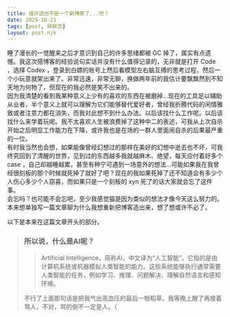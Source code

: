 ```yaml
---
title: 或许这也不是一个新博客了...吧？
date: 2025-10-21
tags: [post, 碎碎念]
layout: post.njk
---
```


睡了漫长的一觉醒来之后才意识到自己的许多思绪都被 GC 掉了，属实有点遗憾。我这次搭博客的经验说句实话并没有什么值得记录的，无非就是打开 Code ，选择 Codex ，登录到白嫖的账号上然后看模型左右脑互搏的思考过程，然后一个小玩意就架出来了。非常迅速，非常无聊，换做两年前的我估计要飘飘然到不知天地为何物了，但现在的我必然是笑不出来的。  
因为我清楚的看到我某种意义上少有的喜欢的东西在被磨掉...现在的工具足以辅助从业者，半个意义上就可以理解为它们能够替代爱好者，曾经我折腾代码的闲情雅致或者注意力都在消失，而我对此想不到什么办法。以后该找什么工作呢。以后该找什么来学着玩呢。我不太喜欢人生被浪费掉了这种中二的表述，可我从上次自杀开始之后明显工作能力在下降，或许我也是在场的一群人里面闹自杀的后果最严重的一位。  
有时我当然也会想，如果能像曾经幻想过的那样在美好的幻想中逝去也不坏，可我终究回到了清醒的世界，见到过的东西越多我就越麻木、绝望，每天应付着好多个 case ，自己却越睡越累，甚至有种宁可遇到一场意外的想法...可能如果我在我曾经很刻板的那个时候就死掉了就好了吧？现在的我如果死掉了还不知道会有多少个人伤心多少个人窃喜，而如果只是一个刻板的 xyn 死了的话大家就会忘了这件事。  
会忘吗？也可能不会忘吧，至少我感觉猫是因为类似的想法才像今天这么努力的。本来想单独写一篇文章聊为什么我想重新把博客造出来，想了想或许不必了。  
  
以下是本来在这篇文章开头的部分。  

> ### 所以说，什么是AI呢？
>> Artificial Intelligence，简称AI，中文译为“人工智能”。它指的是由计算机系统或机器模拟人类智能的能力。这些系统能够执行通常需要人类智能的任务，例如学习、推理、问题解决、理解自然语言和感知环境。
>
>不行了上面那句话是把我气出高血压的最后一根稻草。我等晚上醒了再接着骂人，不对，骂的倒不一定是人。（  